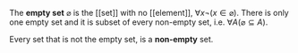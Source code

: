 
The **empty set** $\varnothing$ is the [[set]] with no [[element]], $\forall x \neg (x \in \varnothing)$. There is only one empty set and it is subset of every non-empty set, i.e. $\forall A(\varnothing \subseteq A)$.

Every set that is not the empty set, is a **non-empty** set.